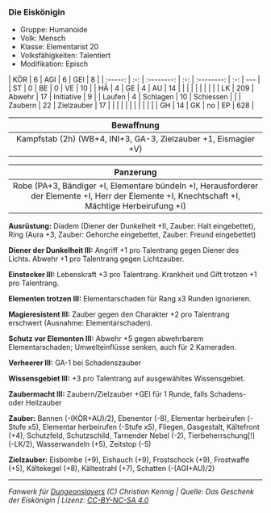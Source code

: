 ### Die Eiskönigin

- Gruppe: Humanoide
- Volk: Mensch
- Klasse: Elementarist 20
- Volksfähigkeiten: Talentiert
- Modifikation: Episch

|   KÖR   |  6  |    AGI     |  6  |    GEI     |  8  |
| :-----: | :-: | :--------: | :-: | :--------: | :-: | --- |
|   ST    |  0  |     BE     |  0  |     VE     | 10  |
|   HÄ    |  4  |     GE     |  4  |     AU     | 14  |
|         |     |            |     |            |     |     |
|   LK    | 209 |   Abwehr   | 17  | Initiative |  9  |
| Laufen  |  4  |  Schlagen  | 10  | Schiessen  |     |
| Zaubern | 22  | Zielzauber | 17  |            |     |
|         |     |            |     |            |     |     |
|   GH    | 14  |     GK     | no  |     EP     | 628 |

|                           Bewaffnung                            |
| :-------------------------------------------------------------: |
| Kampfstab (2h) (WB+4, INI+3, GA-3, Zielzauber +1, Eismagier +V) |

|                                                                    Panzerung                                                                     |
| :----------------------------------------------------------------------------------------------------------------------------------------------: |
| Robe (PA+3, Bändiger +I, Elementare bündeln +I, Herausforderer der Elemente +I, Herr der Elemente +I, Knechtschaft +I, Mächtige Herbeirufung +I) |

**Ausrüstung:** Diadem (Diener der Dunkelheit +II, Zauber: Halt eingebettet), Ring (Aura +3, Zauber: Gehorche eingebettet, Zauber: Freund eingebettet)

**Diener der Dunkelheit III:** Angriff +1 pro Talentrang gegen Diener des Lichts. Abwehr +1 pro Talentrang gegen Lichtzauber.

**Einstecker III:** Lebenskraft +3 pro Talentrang. Krankheit und Gift trotzen +1 pro Talentrang.

**Elementen trotzen III:** Elementarschaden für Rang x3 Runden ignorieren.

**Magieresistent III:** Zauber gegen den Charakter +2 pro Talentrang erschwert (Ausnahme: Elementarschaden).

**Schutz vor Elementen III:** Abwehr +5 gegen abwehrbarem Elementarschaden; Umwelteinflüsse senken, auch für 2 Kameraden.

**Verheerer III:** GA-1 bei Schadenszauber

**Wissensgebiet III:** +3 pro Talentrang auf ausgewähltes Wissensgebiet.

**Zaubermacht III:** Zaubern/Zielzauber +GEI für 1 Runde, falls Schadens- oder Heilzauber

**Zauber:** Bannen (-(KÖR+AU)/2), Ebenentor (-8), Elementar herbeirufen (-Stufe x5), Elementar herbeirufen (-Stufe x5), Fliegen, Gasgestalt, Kältefront (+4), Schutzfeld, Schutzschild, Tarnender Nebel (-2), Tierbeherrschung[!] (-LK/2), Wasserwandeln (+5), Zeitstop (-5)

**Zielzauber:** Eisbombe (+9), Eishauch (+9), Frostschock (+9), Frostwaffe (+5), Kältekegel (+8), Kältestrahl (+7), Schatten (-(AGI+AU)/2)

---

_Fanwerk für [Dungeonslayers](https://www.dungeonslayers.net/) (C) Christian Kennig | Quelle: Das Geschenk der Eiskönigin | Lizenz: [CC-BY-NC-SA 4.0](https://creativecommons.org/licenses/by-nc-sa/4.0/deed.de)_
